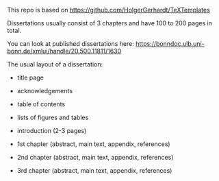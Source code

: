This repo is based on https://github.com/HolgerGerhardt/TeXTemplates

Dissertations usually consist of 3 chapters and have 100 to 200 pages in total.

You can look at published dissertations here:
https://bonndoc.ulb.uni-bonn.de/xmlui/handle/20.500.11811/1630

The usual layout of a dissertation:

- title page
- acknowledgements
- table of contents
- lists of figures and tables

- introduction (2-3 pages)
- 1st chapter (abstract, main text, appendix, references)
- 2nd chapter (abstract, main text, appendix, references)
- 3rd chapter (abstract, main text, appendix, references)
